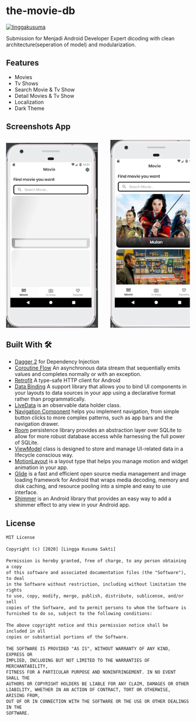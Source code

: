 # the-movie-db

[![linggakusuma](https://circleci.com/gh/linggakusuma/the-movie-db.svg?style=shield)](https://circleci.com/gh/linggakusuma/the-movie-db)

Submission for Menjadi Android Developer Expert dicoding with clean architecture(seperation of model) and modularization.

## Features
* Movies
* Tv Shows
* Search Movie & Tv Show
* Detail Movies & Tv Show
* Localization
* Dark Theme

## Screenshots App
<pre>
<img src="screenshots/Screenshot 1.png" width="50%">    <img src="screenshots/Screenshot 2.png" width="50%">    <img src="screenshots/Screenshot 3.png" width="50%">    <img src="screenshots/Screenshot 4.png" width="50%">    <img src="screenshots/Screenshot 5.png" width="50%">    <img src="screenshots/Screenshot 6.png" width="50%">    <img src="screenshots/Screenshot 7.png" width="50%">    <img src="screenshots/Screenshot 8.png" width="50%">    <img src="screenshots/Screenshot 9.png" width="50%">    <img src="screenshots/Screenshot 10.png" width="50%">
</pre>


## Built With 🛠
* [Dagger 2](https://github.com/google/dagger) for Dependency Injection
* [Coroutine Flow](https://kotlin.github.io/kotlinx.coroutines/kotlinx-coroutines-core/kotlinx.coroutines.flow/-flow/) An asynchronous data stream that sequentially emits values and completes normally or with an exception.
* [Retrofit](https://github.com/square/retrofit) A type-safe HTTP client for Android
* [Data Binding](https://developer.android.com/topic/libraries/data-binding) A support library that allows you to bind UI components in your layouts to data sources in your app using a declarative format rather than programmatically.
* [LiveData](https://developer.android.com/topic/libraries/architecture/livedata) is an observable data holder class.
* [Navigation Component](https://developer.android.com/guide/navigation) helps you implement navigation, from simple button clicks to more complex patterns, such as app bars and the navigation drawer.
* [Room](https://developer.android.com/topic/libraries/architecture/room) persistence library provides an abstraction layer over SQLite to allow for more robust database access while harnessing the full power of SQLite.
* [ViewModel](https://developer.android.com/topic/libraries/architecture/viewmodel) class is designed to store and manage UI-related data in a lifecycle conscious way. 
* [MotionLayout](https://developer.android.com/training/constraint-layout/motionlayout)  is a layout type that helps you manage motion and widget animation in your app.
* [Glide](https://github.com/bumptech/glide)  is a fast and efficient open source media management and image loading framework for Android that wraps media decoding, memory and disk caching, and resource pooling into a simple and easy to use interface.
* [Shimmer](https://github.com/facebook/shimmer-android) is an Android library that provides an easy way to add a shimmer effect to any view in your Android app.

License
-------

```
MIT License

Copyright (c) [2020] [Lingga Kusuma Sakti]

Permission is hereby granted, free of charge, to any person obtaining a copy
of this software and associated documentation files (the "Software"), to deal
in the Software without restriction, including without limitation the rights
to use, copy, modify, merge, publish, distribute, sublicense, and/or sell
copies of the Software, and to permit persons to whom the Software is
furnished to do so, subject to the following conditions:

The above copyright notice and this permission notice shall be included in all
copies or substantial portions of the Software.

THE SOFTWARE IS PROVIDED "AS IS", WITHOUT WARRANTY OF ANY KIND, EXPRESS OR
IMPLIED, INCLUDING BUT NOT LIMITED TO THE WARRANTIES OF MERCHANTABILITY,
FITNESS FOR A PARTICULAR PURPOSE AND NONINFRINGEMENT. IN NO EVENT SHALL THE
AUTHORS OR COPYRIGHT HOLDERS BE LIABLE FOR ANY CLAIM, DAMAGES OR OTHER
LIABILITY, WHETHER IN AN ACTION OF CONTRACT, TORT OR OTHERWISE, ARISING FROM,
OUT OF OR IN CONNECTION WITH THE SOFTWARE OR THE USE OR OTHER DEALINGS IN THE
SOFTWARE.
```